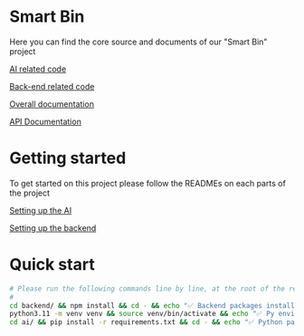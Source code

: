 # Smart Bin

Here you can find the core source and documents of our "Smart Bin" project

[AI related code](./ai)

[Back-end related code](./backend)

[Overall documentation](./doc)

[API Documentation](http://localhost:3000/documentation)

# Getting started

To get started on this project please follow the READMEs on each parts of the project

[Setting up the AI](./ai/README.md)

[Setting up the backend](./backend/README.md)


# Quick start

```bash
# Please run the following commands line by line, at the root of the repo
#
cd backend/ && npm install && cd - && echo "✅ Backend packages installed"
python3.11 -m venv venv && source venv/bin/activate && echo "✅ Py environment setup successful"
cd ai/ && pip install -r requirements.txt && cd - && echo "✅ Python packages installed successfully"
```